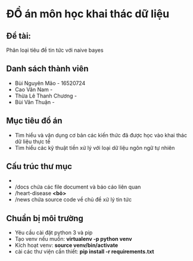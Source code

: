 # ĐỒ án môn học khai thác dữ liệu
## Đề tài:
Phân loại tiêu đề tin tức với naive bayes

## Danh sách thành viên
- Bùi Nguyên Mão        - 16520724
- Cao Văn Nam           - 
- Thừa Lê Thanh Chương  -
- Bùi Văn Thuận         - 


## Mục tiêu đồ án
- Tìm hiểu và vận dụng cơ bản các kiến thức đã được học vào khai thác dữ liệu thực tế
- Tìm hiểu các kỹ thuật tiền xử lý với loại dữ liệu ngôn ngữ tự nhiên

## Cấu trúc thư mục
- 
- /docs chứa các file document và báo cáo liên quan
- /heart-disease __<bỏ>__
- /news chứa source code về chủ đề xử lý tin tức

## Chuẩn bị môi trường
- Yêu cầu cài đặt python 3 và pip
- Tạo venv nếu muốn: __virtualenv -p python venv__
- Kích hoạt venv: __source venv/bin/activate__
- cài các thư viện cần thiết: __pip install -r requirements.txt__




